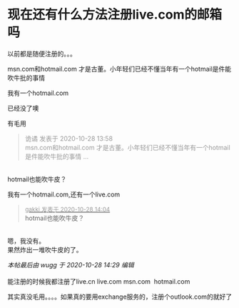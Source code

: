 # 现在还有什么方法注册live.com的邮箱吗


以前都是随便注册的。。。

msn.com和hotmail.com 才是古董。小年轻们已经不懂当年有一个hotmail是件能吹牛批的事情

我有一个hotmail.com<br />
 

已经没了噢

有毛用

<div class="quote"><blockquote><font color="#999999">诡谲 发表于 2020-10-28 13:58</font><br />
<font color="#999999">msn.com和hotmail.com 才是古董。小年轻们已经不懂当年有一个hotmail是件能吹牛批的事情 ...</font></blockquote></div><br />
hotmail也能吹牛皮？

我有一个hotmail.com,还有一个live.com

<div class="quote"><blockquote><font size="2"><a href="https://www.hostloc.com/forum.php?mod=redirect&amp;goto=findpost&amp;pid=9363852&amp;ptid=759364" target="_blank"><font color="#999999">gakki 发表于 2020-10-28 14:04</font></a></font><br />
hotmail也能吹牛皮？</blockquote></div><br />
嗯，我没有。<img src="static/image/smiley/default/lol.gif" smilieid="12" border="0" alt="" /><br />
果然炸出一堆吹牛皮的了。

<i class="pstatus"> 本帖最后由 wugg 于 2020-10-28 14:29 编辑 </i><br />
<br />
能注册的时候我都注册了live.cn live.com msn.com&nbsp;&nbsp;hotmail.com<img id="aimg_Ckz5V" onclick="zoom(this, this.src, 0, 0, 0)" class="zoom" src="https://cdn.jsdelivr.net/gh/hishis/forum-master/public/images/patch.gif" onmouseover="img_onmouseoverfunc(this)" onload="thumbImg(this)" border="0" alt="" />

其实真没毛用。。。。如果真的要用exchange服务的，注册个outlook.com的就好了
